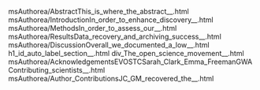 msAuthorea/AbstractThis_is_where_the_abstract__.html
msAuthorea/IntroductionIn_order_to_enhance_discovery__.html
msAuthorea/MethodsIn_order_to_assess_our__.html
msAuthorea/ResultsData_recovery_and_archiving_success__.html
msAuthorea/DiscussionOverall_we_documented_a_low__.html
h1_id_auto_label_section__.html
div_The_open_science_movement__.html
msAuthorea/AcknowledgementsEVOSTCSarah_Clark_Emma_FreemanGWAContributing_scientists__.html
msAuthorea/Author_ContributionsJC_GM_recovered_the__.html